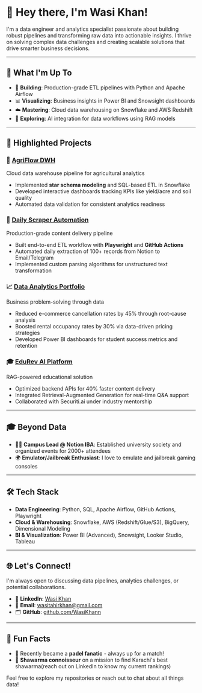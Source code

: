 # 👋 Hey there, I'm Wasi Khan!

I'm a data engineer and analytics specialist passionate about building robust pipelines and transforming raw data into actionable insights. I thrive on solving complex data challenges and creating scalable solutions that drive smarter business decisions.

---

## 🌟 What I'm Up To

- 🚀 **Building**: Production-grade ETL pipelines with Python and Apache Airflow
- 📊 **Visualizing**: Business insights in Power BI and Snowsight dashboards
- ☁️ **Mastering**: Cloud data warehousing on Snowflake and AWS Redshift
- 🤖 **Exploring**: AI integration for data workflows using RAG models

---

## 🚀 Highlighted Projects

### 🌾 [AgriFlow DWH](https://github.com/WasiKhann/Agriculture-Data-Warehouse-ETL-Pipeline-Snowflake)  
Cloud data warehouse pipeline for agricultural analytics
- Implemented **star schema modeling** and SQL-based ETL in Snowflake
- Developed interactive dashboards tracking KPIs like yield/acre and soil quality
- Automated data validation for consistent analytics readiness

### 🤖 [Daily Scraper Automation](https://github.com/WasiKhann/Daily-Scraper-Automation-Pipeline)  
Production-grade content delivery pipeline
- Built end-to-end ETL workflow with **Playwright** and **GitHub Actions**
- Automated daily extraction of 100+ records from Notion to Email/Telegram
- Implemented custom parsing algorithms for unstructured text transformation

### 📈 [Data Analytics Portfolio](https://github.com/WasiKhann/Data-Analytics-Portfolio)  
Business problem-solving through data
- Reduced e-commerce cancellation rates by 45% through root-cause analysis
- Boosted rental occupancy rates by 30% via data-driven pricing strategies
- Developed Power BI dashboards for student success metrics and retention

### 🎓 [EduRev AI Platform](https://github.com/WasiKhann/eduRev-FYP)  
RAG-powered educational solution
- Optimized backend APIs for 40% faster content delivery
- Integrated Retrieval-Augmented Generation for real-time Q&A support
- Collaborated with Securiti.ai under industry mentorship

---

## 🎓 Beyond Data

- 👨‍💻 **Campus Lead @ Notion IBA**: Established university society and organized events for 2000+ attendees
- 🌍 **Emulator/Jailbreak Enthusiast**: I love to emulate and jailbreak gaming consoles

---

## 🛠️ Tech Stack

- **Data Engineering**: Python, SQL, Apache Airflow, GitHub Actions, Playwright
- **Cloud & Warehousing**: Snowflake, AWS (Redshift/Glue/S3), BigQuery, Dimensional Modeling
- **BI & Visualization**: Power BI (Advanced), Snowsight, Looker Studio, Tableau

---

## 🌐 Let's Connect!

I'm always open to discussing data pipelines, analytics challenges, or potential collaborations.

- 💼 **LinkedIn**: [Wasi Khan](https://www.linkedin.com/in/wasi-khann/)
- 📧 **Email**: [wasitahirkhan@gmail.com](mailto:wasitahirkhan@gmail.com)
- 🗂️ **GitHub**: [github.com/WasiKhann](https://github.com/WasiKhann)

---

## 💬 Fun Facts

- 🎾 Recently became a **padel fanatic** - always up for a match!
- 🌯 **Shawarma connoisseur** on a mission to find Karachi's best shawarma(reach out on LinkedIn to know my current rankings)

Feel free to explore my repositories or reach out to chat about all things data!
